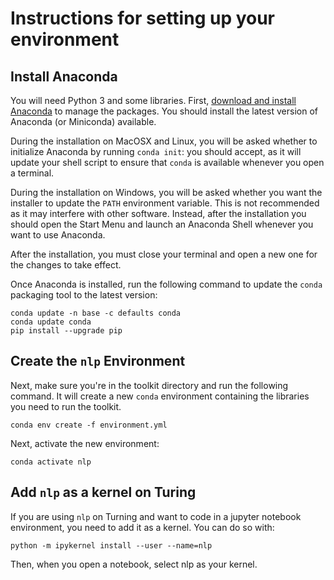 # Instructions for setting up your environment 

## Install Anaconda

You will need Python 3 and some libraries. First, [download and install
Anaconda](https://www.anaconda.com/distribution/) to manage the packages. You
should install the latest version of Anaconda (or Miniconda) available.

During the installation on MacOSX and Linux, you will be asked whether to
initialize Anaconda by running `conda init`: you should accept, as it will
update your shell script to ensure that `conda` is available whenever you open a
terminal.  

During the installation on Windows, you will be asked whether you
want the installer to update the `PATH` environment variable. This is not
recommended as it may interfere with other software. Instead, after the
installation you should open the Start Menu and launch an Anaconda Shell
whenever you want to use Anaconda.

After the installation, you must close your terminal and open a new
one for the changes to take effect.

Once Anaconda is installed, run the following command to update
the `conda` packaging tool to the latest version:

    conda update -n base -c defaults conda
    conda update conda 
    pip install --upgrade pip

## Create the `nlp` Environment

Next, make sure you're in the toolkit directory and run the following command.
It will create a new `conda` environment containing the libraries you need to
run the toolkit.  

    conda env create -f environment.yml

Next, activate the new environment:

    conda activate nlp

## Add `nlp` as a kernel on Turing

If you are using `nlp` on Turning and want to code in a jupyter notebook
environment, you need to add it as a kernel. You can do so with: 

    python -m ipykernel install --user --name=nlp 

Then, when you open a notebook, select nlp as your kernel.
